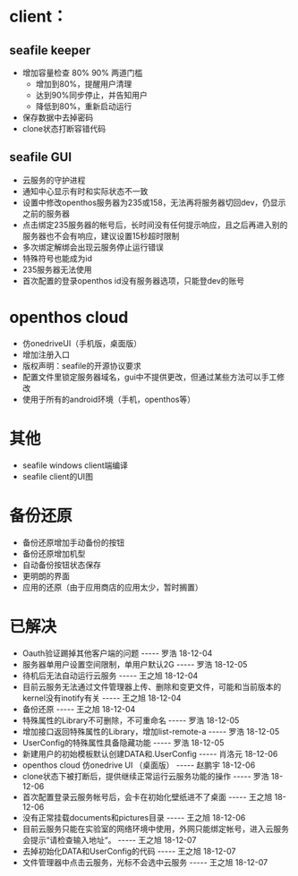 # client：
## seafile keeper
  - 增加容量检查 80% 90% 两道门槛
    - 增加到80%，提醒用户清理
    - 达到90%同步停止，并告知用户
    - 降低到80%，重新启动运行
  - 保存数据中去掉密码
  - clone状态打断容错代码
  
## seafile GUI
  - 云服务的守护进程
  - 通知中心显示有时和实际状态不一致
  - 设置中修改openthos服务器为235或158，无法再将服务器切回dev，仍显示之前的服务器
  - 点击绑定235服务器的帐号后，长时间没有任何提示响应，且之后再进入别的服务器也不会有响应，建议设置15秒超时限制
  - 多次绑定解绑会出现云服务停止运行错误
  - 特殊符号也能成为id
  - 235服务器无法使用
  - 首次配置的登录openthos id没有服务器选项，只能登dev的账号
 

# openthos cloud
  - 仿onedriveUI（手机版，桌面版）
  - 增加注册入口
  - 版权声明：seafile的开源协议要求
  - 配置文件里锁定服务器域名，gui中不提供更改，但通过某些方法可以手工修改
  - 使用于所有的android环境（手机，openthos等）
  
# 其他
  - seafile windows client端编译
  - seafile client的UI图

  
# 备份还原
  - 备份还原增加手动备份的按钮
  - 备份还原增加机型
  - 自动备份按钮状态保存
  - 更明朗的界面
  - 应用的还原（由于应用商店的应用太少，暂时搁置）
  
# 已解决
  - Oauth验证踢掉其他客户端的问题 ----- 罗浩 18-12-04
  - 服务器单用户设置空间限制，单用户默认2G ----- 罗浩 18-12-05
  - 待机后无法自动运行云服务 ----- 王之旭 18-12-04
  - 目前云服务无法通过文件管理器上传、删除和变更文件，可能和当前版本的kernel没有inotify有关 ----- 王之旭 18-12-04
  - 备份还原 ----- 王之旭 18-12-04
  - 特殊属性的Library不可删除，不可重命名 ----- 罗浩 18-12-05
  - 增加接口返回特殊属性的Library，增加list-remote-a ----- 罗浩 18-12-05
  - UserConfig的特殊属性具备隐藏功能 ----- 罗浩 18-12-05
  - 新建用户的初始模板默认创建DATA和.UserConfig ----- 肖洛元 18-12-06
  - openthos cloud 仿onedrive UI （桌面版） ----- 赵鹏宇 18-12-06
  - clone状态下被打断后，提供继续正常运行云服务功能的操作 ----- 罗浩 18-12-06
  - 首次配置登录云服务帐号后，会卡在初始化壁纸进不了桌面 ----- 王之旭 18-12-06
  - 没有正常挂载documents和pictures目录 ----- 王之旭 18-12-06 
  - 目前云服务只能在实验室的网络环境中使用，外网只能绑定帐号，进入云服务会提示“请检查输入地址“。 ----- 王之旭 18-12-07
  - 去掉初始化DATA和UserConfig的代码 ----- 王之旭 18-12-07
  - 文件管理器中点击云服务，光标不会选中云服务 ----- 王之旭 18-12-07
